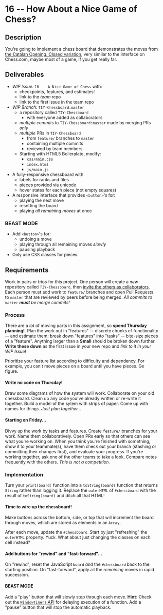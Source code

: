 # 16 -- How About a Nice Game of Chess?

## Description

You're going to implement a chess board that demonstrates the moves from [the Catalan Opening: Closed variation](http://www.chess.com/opening/eco/E06_Catalan_Opening_Closed_Variation), very similar to the interface on Chess.com, maybe most of a game, if you get really far.

## Deliverables

* _WIP Issue:_ `16 -- A Nice Game of Chess` with:
  * checkpoints, features, and estimates!
  * link to the _team_ repo
  * link to the first issue in the team repo
* _WIP Branch:_ `TIY-Chessboard:master`
  * a repository called `TIY-Chessboard`
    * with everyone added as collaborators
  * _multiple commits_ to `TIY-Chessboard:master` made by merging PRs _only_
  * _multiple_ PRs in `TIY-Chessboard`
    * from `feature/` branches to `master`
    * containing multiple commits
    * reviewed by team members
  * Starting with HTML5 Boilerplate, modify:
    * `css/main.css`
    * `index.html`
    * `js/main.js`
* A fully-responsive chessboard with:
  * labels for ranks and files
  * pieces provided via unicode
  * hover states for each piece (not empty squares)
* A responsive interface that provides `<button>`'s for:
  * playing the next move
  * resetting the board
  * playing _all remaining moves_ at once

### BEAST MODE

* Add `<button>`'s for:
  * undoing a move
  * playing through all remaining moves _slowly_
  * pausing playback
* Only use CSS classes for pieces

## Requirements

Work in pairs or trios for this project. One person will create a _new_ repository called `TIY-Chessboard`, then [invite the others as collaborators](https://help.github.com/articles/adding-collaborators-to-a-personal-repository/), Each person must add work to `feature/` branches and open Pull Requests to `master` that are reviewed by peers before being merged. _All commits to `master` **must** be merge commits!_

### Process

There are a _lot_ of moving parts in this assignment, so **spend Thursday planning!**. Plan the work out in "features" -- discrete chunks of functionality -- and estimate them; break down "features" into "tasks" -- bite-size pieces of a "feature". Anything larger than a **Small** should be broken down further. **Write these down** as the first issue in your new repo and _link to it in your WIP Issue_!

Prioritize your feature list according to difficulty and dependency. For example, you can't move pieces on a board until you have pieces. Go figure.

#### Write no code on Thursday!

Draw some diagrams of how the system will work. Collaborate on your old chessboard. Clean up any code you've already written or re-write it together. Build a model of the sytem with strips of paper. Come up with names for things. _Just plan together..._

#### Starting on Friday...

Divvy up the work by tasks and features. Create `feature/` branches for your work. Name them collaboratively. Open PRs early so that others can see what you're working on. When you think you're finished with something, show it to your teammate(s), have them check out your branch (stashing or committing their changes first), and evaluate your progress. If you're working together, ask one of the other teams to take a look. Compare notes frequently with the others. _This is not a competition._

### Implementation

Turn your `print(board)` function into a `toString(board)` function that returns `String` rather than logging it. Replace the `outerHTML` of `#chessboard` with the result of `toString(board)` and ditch all that HTML!

#### Time to wire up the chessboard!

Make buttons across the bottom, side, or top that will increment the board through moves, which are stored as elements in an `Array`.

After each move, update the `#chessboard`. Start by just "refreshing" the `outerHTML` property. Yuck. What about just changing the classes on each cell instead?

#### Add buttons for "rewind" and "fast-forward"...

On "rewind", reset the JavaScript `board` _and_ the `#chessboard` back to the starting position. On "fast-forward", apply all the _remaining_ moves in rapid succession.

#### BEAST MODE

Add a "play" button that will slowly step through each move. **Hint:** Check out the [`WindowTimers` API](https://developer.mozilla.org/en-US/docs/Web/API/WindowTimers) for delaying execution of a function. Add a "pause" button that will stop the automatic playback.

